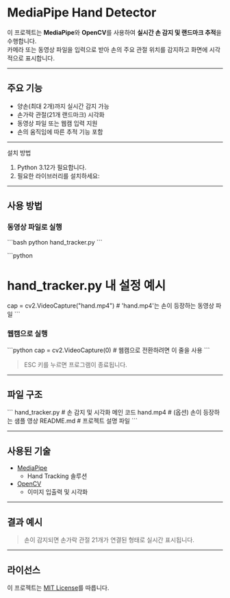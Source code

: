 
#  MediaPipe Hand Detector

이 프로젝트는 **MediaPipe**와 **OpenCV**를 사용하여 **실시간 손 감지 및 랜드마크 추적**을 수행합니다.  
카메라 또는 동영상 파일을 입력으로 받아 손의 주요 관절 위치를 감지하고 화면에 시각적으로 표시합니다.

---

##  주요 기능

- 양손(최대 2개)까지 실시간 감지 가능
- 손가락 관절(21개 랜드마크) 시각화
- 동영상 파일 또는 웹캠 입력 지원
- 손의 움직임에 따른 추적 기능 포함

---

  설치 방법

1. Python 3.12가 필요합니다.
2. 필요한 라이브러리를 설치하세요:


---

##  사용 방법

###  동영상 파일로 실행

\`\`\`bash
python hand_tracker.py
\`\`\`

\`\`\`python
# hand_tracker.py 내 설정 예시
cap = cv2.VideoCapture("hand.mp4")  # 'hand.mp4'는 손이 등장하는 동영상 파일
\`\`\`

###  웹캠으로 실행

\`\`\`python
cap = cv2.VideoCapture(0)  # 웹캠으로 전환하려면 이 줄을 사용
\`\`\`

>  ESC 키를 누르면 프로그램이 종료됩니다.

---

##  파일 구조

\`\`\`
hand_tracker.py     # 손 감지 및 시각화 메인 코드
hand.mp4            # (옵션) 손이 등장하는 샘플 영상
README.md           # 프로젝트 설명 파일
\`\`\`

---

##  사용된 기술

- [MediaPipe](https://mediapipe.dev/)
  - Hand Tracking 솔루션
- [OpenCV](https://opencv.org/)
  - 이미지 입출력 및 시각화

---

##  결과 예시

> 손이 감지되면 손가락 관절 21개가 연결된 형태로 실시간 표시됩니다.

---

##  라이선스

이 프로젝트는 [MIT License](https://opensource.org/licenses/MIT)를 따릅니다.


